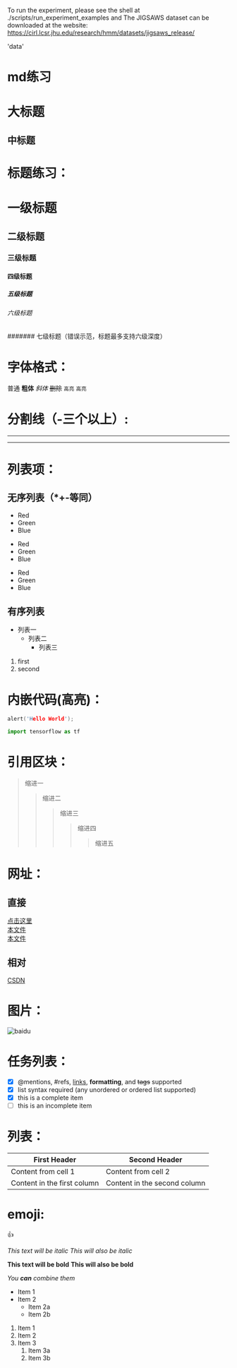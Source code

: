 
To run the experiment, please see the shell at ./scripts/run_experiment_examples and The JIGSAWS dataset can be downloaded at the website: https://cirl.lcsr.jhu.edu/research/hmm/datasets/jigsaws_release/

'data' 



# md练习

大标题
====

中标题
-------

# 标题练习：
# 一级标题
## 二级标题
### 三级标题
#### 四级标题
##### 五级标题
###### 六级标题
####### 七级标题（错误示范，标题最多支持六级深度）

# 字体格式：
普通
**粗体**
*斜体*
~~删除~~
``高亮``
`高亮`

# 分割线（-三个以上）:
---
----

# 列表项：
## 无序列表（*+-等同）
* Red
* Green
* Blue
+ Red
+ Green
+ Blue
- Red
- Green
- Blue

## 有序列表
* 列表一
  * 列表二
    * 列表三
1. first
2. second

# 内嵌代码(高亮)：
```c++
alert('Hello World');
```
```python
import tensorflow as tf
```

# 引用区块：
> 缩进一
>> 缩进二
>>> 缩进三
>>>> 缩进四
>>>>> 缩进五

# 网址：
## 直接
[点击这里](http://www.baidu.com)  
[本文件](333/新建文本文档.txt)  
[本文件](好书书名.txt)  

## 相对
[CSDN][csdn]

# 图片：
![baidu](http://www.baidu.com/img/bdlogo.gif "百度logo")


# 任务列表：
- [x] @mentions, #refs, [links](), **formatting**, and <del>tags</del> supported
- [x] list syntax required (any unordered or ordered list supported)
- [x] this is a complete item
- [ ] this is an incomplete item

# 列表：
First Header | Second Header
------------ | ------------
Content from cell 1 | Content from cell 2
Content in the first column | Content in the second column

# emoji:
:+1:

*This text will be italic*
_This will also be italic_

**This text will be bold**
__This will also be bold__

_You **can** combine them_

* Item 1
* Item 2
  * Item 2a
  * Item 2b

1. Item 1
2. Item 2
3. Item 3
   1. Item 3a
   2. Item 3b

[csdn]:http://blog.csdn.net/guodongxiaren
